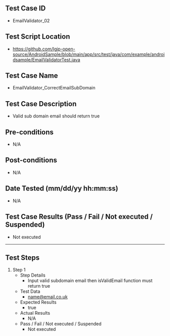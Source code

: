 ## Test Case ID
* EmailValidator_02
## Test Script Location
* https://github.com/lgjp-open-source/AndroidSample/blob/main/app/src/test/java/com/example/androidsample/EmailValidatorTest.java
## Test Case Name
* EmailValidator_CorrectEmailSubDomain
## Test Case Description
* Valid sub domain email should return true
## Pre-conditions
* N/A
## Post-conditions
* N/A
## Date Tested (mm/dd/yy hh:mm:ss)
* N/A
## Test Case Results (Pass / Fail / Not executed / Suspended)
* Not executed
---
## Test Steps
1. Step 1
	* Step Details
		* Input valid subdomain email then isValidEmail function must return true
	* Test Data
		* name@email.co.uk
	* Expected Results
		* true
	* Actual Results
		* N/A
	* Pass / Fail / Not executed / Suspended
		* Not executed
